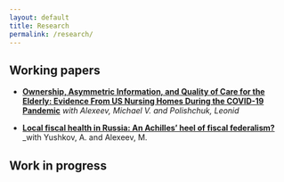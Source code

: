 ```yaml
---
layout: default
title: Research
permalink: /research/
---
```


<style>
    p {
        margin-bottom: 10px; /* Adjust the value to decrease spacing */
    }
</style>


Working papers
---
- **[Ownership, Asymmetric Information, and Quality of Care for the Elderly: Evidence From US Nursing Homes During the COVID-19 Pandemic](https://ssrn.com/abstract=4906864)**
_with Alexeev, Michael V. and Polishchuk, Leonid_

- **[Local fiscal health in Russia: An Achilles’ heel of fiscal federalism?](https://ssrn.com/abstract=4906864)**
_with Yushkov, A. and Alexeev, M.

Work in progress
---
